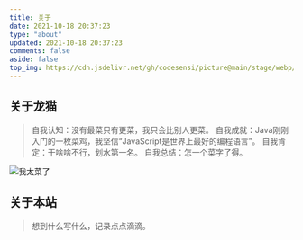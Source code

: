 ```yaml
---
title: 关于
date: 2021-10-18 20:37:23
type: "about"
updated: 2021-10-18 20:37:23
comments: false
aside: false
top_img: https://cdn.jsdelivr.net/gh/codesensi/picture@main/stage/webp/banner.webp
---
```


## 关于龙猫

> 自我认知：没有最菜只有更菜，我只会比别人更菜。
> 自我成就：Java刚刚入门的一枚菜鸡，我坚信“JavaScript是世界上最好的编程语言”。
> 自我肯定：干啥啥不行，划水第一名。
> 自我总结：怎一个菜字了得。

<img style="display: block; margin: 0 auto;" src="https://cdn.jsdelivr.net/gh/codesensi/picture@main/stage/jpg/cai.jpg" alt="我太菜了" />

## 关于本站

> 想到什么写什么，记录点点滴滴。
